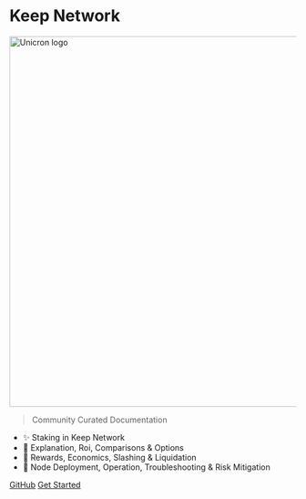 <!-- _coverpage.md -->
<!--[a ver](assets/images/keepdocgraf.jpg)>
<!-- [logo](https://miro.medium.com/max/1400/1*a1rZEF1awSz0wsKdL9SuGw.jpeg)-->
<!--[logok](https://user-images.githubusercontent.com/68087535/91909888-67d3e680-ec84-11ea-8e43-203fced81216.png)-->
# **Keep Network**
<img width="650" src="https://docs.google.com/drawings/d/e/2PACX-1vRAqRGHETY_GqQJ1y8EZu1hvaoYRR00okh2pOGN7ftIsZjeCLKyg52JMR2rFK0QfCrviYVFFWFNm-2d/pub?w=378&amp;h=377" alt="Unicron logo" />

> Community Curated Documentation

- :sparkles: Staking in Keep Network
- :open_file_folder: Explanation, Roi, Comparisons & Options
- :pushpin: Rewards, Economics, Slashing & Liquidation
- :nut_and_bolt: Node Deployment, Operation, Troubleshooting & Risk Mitigation


[GitHub](https://github.com/Estebank97/Keep-Node-Docs/)
[Get Started](basics/start.md)

